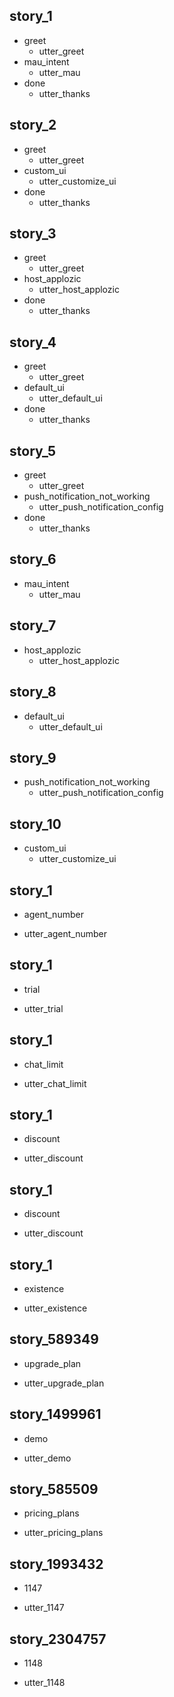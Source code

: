 ## story_1
* greet 
  - utter_greet
* mau_intent
  - utter_mau
* done
  - utter_thanks

## story_2
* greet
  - utter_greet
* custom_ui
  - utter_customize_ui
* done
  - utter_thanks

## story_3
* greet
  - utter_greet
* host_applozic
  - utter_host_applozic
* done
  - utter_thanks

## story_4
* greet
  - utter_greet
* default_ui
  - utter_default_ui
* done
  - utter_thanks

## story_5
* greet
  - utter_greet
* push_notification_not_working
  - utter_push_notification_config
* done
  - utter_thanks

## story_6
* mau_intent
  - utter_mau

## story_7
* host_applozic
  - utter_host_applozic

## story_8
* default_ui
  - utter_default_ui

## story_9
* push_notification_not_working
  - utter_push_notification_config

## story_10
* custom_ui
  - utter_customize_ui

## story_1
* agent_number
 - utter_agent_number

## story_1
* trial
 - utter_trial

## story_1
* chat_limit
 - utter_chat_limit

## story_1
* discount
 - utter_discount

## story_1
* discount
 - utter_discount

## story_1
* existence
 - utter_existence

## story_589349
* upgrade_plan
 - utter_upgrade_plan

## story_1499961
* demo
 - utter_demo

## story_585509
* pricing_plans
 - utter_pricing_plans

## story_1993432
* 1147
 - utter_1147

## story_2304757
* 1148
 - utter_1148